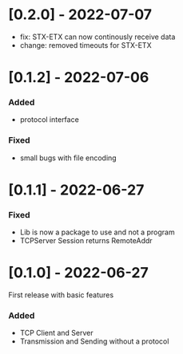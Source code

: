 # [0.2.0]  - 2022-07-07
 - fix: STX-ETX can now continously receive data
 - change: removed timeouts for STX-ETX

# [0.1.2]  - 2022-07-06
### Added
 - protocol interface
 
### Fixed
 - small bugs with file encoding

# [0.1.1]  - 2022-06-27

### Fixed

- Lib is now a package to use and not a program
- TCPServer Session returns RemoteAddr

# [0.1.0]  - 2022-06-27

First release with basic features

### Added

- TCP Client and Server
- Transmission and Sending without a protocol
